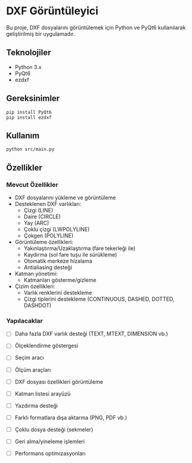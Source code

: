 # DXF Görüntüleyici

Bu proje, DXF dosyalarını görüntülemek için Python ve PyQt6 kullanılarak geliştirilmiş bir uygulamadır.

## Teknolojiler

- Python 3.x
- PyQt6
- ezdxf

## Gereksinimler
```
pip install PyQt6
pip install ezdxf
```

## Kullanım
```
python src/main.py
```

## Özellikler

### Mevcut Özellikler

- DXF dosyalarını yükleme ve görüntüleme
- Desteklenen DXF varlıkları:
  - Çizgi (LINE)
  - Daire (CIRCLE)
  - Yay (ARC)
  - Çoklu çizgi (LWPOLYLINE)
  - Çokgen (POLYLINE)
- Görüntüleme özellikleri:
  - Yakınlaştırma/Uzaklaştırma (fare tekerleği ile)
  - Kaydırma (sol fare tuşu ile sürükleme)
  - Otomatik merkeze hizalama
  - Antialiasing desteği
- Katman yönetimi:
  - Katmanları gösterme/gizleme
- Çizim özellikleri:
  - Varlık renklerini destekleme
  - Çizgi tiplerini destekleme (CONTINUOUS, DASHED, DOTTED, DASHDOT)

### Yapılacaklar

- [ ] Daha fazla DXF varlık desteği (TEXT, MTEXT, DIMENSION vb.)
- [ ] Ölçeklendirme göstergesi
- [ ] Seçim aracı
- [ ] Ölçüm araçları
- [ ] DXF dosyası özellikleri görüntüleme
- [ ] Katman listesi arayüzü
- [ ] Yazdırma desteği
- [ ] Farklı formatlara dışa aktarma (PNG, PDF vb.)
- [ ] Çoklu dosya desteği (sekmeler)
- [ ] Geri alma/yineleme işlemleri
- [ ] Performans optimizasyonları

